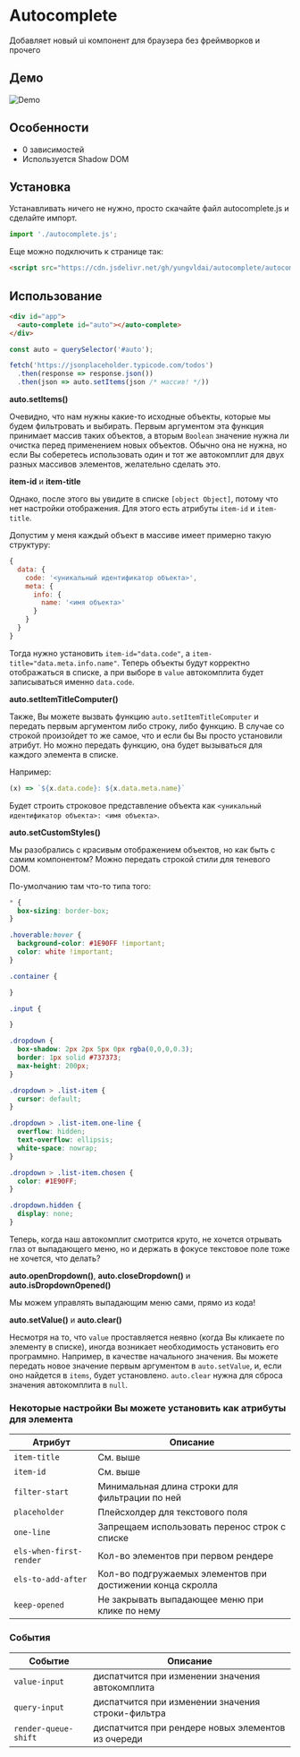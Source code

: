 # Autocomplete

Добавляет новый ui компонент для браузера без фреймворков и прочего

## Демо

![Demo](demo.gif)

## Особенности

- 0 зависимостей
- Используется Shadow DOM

## Установка

Устанавливать ничего не нужно, просто скачайте файл autocomplete.js и сделайте импорт.
```js
import './autocomplete.js';
```

Еще можно подключить к странице так:
```html
<script src="https://cdn.jsdelivr.net/gh/yungvldai/autocomplete/autocomplete.min.js"></script>
```

## Использование

```html
<div id="app">
  <auto-complete id="auto"></auto-complete>
</div>
```

```js
const auto = querySelector('#auto');

fetch('https://jsonplaceholder.typicode.com/todos')
  .then(response => response.json())
  .then(json => auto.setItems(json /* массив! */))
```

**auto.setItems()**

Очевидно, что нам нужны какие-то исходные объекты, которые мы будем фильтровать и выбирать. Первым аргументом эта функция принимает массив таких объектов, а вторым `Boolean` значение нужна ли очистка перед применением новых объектов. Обычно она не нужна, но если Вы соберетесь использовать один и тот же автокомплит для двух разных массивов элементов, желательно сделать это.

**item-id** и **item-title**

Однако, после этого вы увидите в списке `[object Object]`, потому что нет настройки отображения. Для этого есть атрибуты `item-id` и `item-title`.

Допустим у меня каждый объект в массиве имеет примерно такую структуру:
```js
{
  data: {
    code: '<уникальный идентификатор объекта>',
    meta: {
      info: {
        name: '<имя объекта>'
      }
    }
  }
}
```

Тогда нужно установить `item-id="data.code"`, а `item-title="data.meta.info.name"`. Теперь объекты будут корректно отображаться в списке, а при выборе в `value` автокомплита будет записываться именно `data.code`.

**auto.setItemTitleComputer()**

Также, Вы можете вызвать функцию `auto.setItemTitleComputer` и передать первым аргументом либо строку, либо функцию. В случае со строкой произойдет то же самое, что и если бы Вы просто установили атрибут. Но можно передать функцию, она будет вызываться для каждого элемента в списке.

Например:
```js
(x) => `${x.data.code}: ${x.data.meta.name}`
```

Будет строить строковое представление объекта как `<уникальный идентификатор объекта>: <имя объекта>`.

**auto.setCustomStyles()**

Мы разобрались с красивым отображением объектов, но как быть с самим компонентом? 
Можно передать строкой стили для теневого DOM.

По-умолчанию там что-то типа того:
```css
* {
  box-sizing: border-box;
}

.hoverable:hover {
  background-color: #1E90FF !important;
  color: white !important;
}

.container {

}

.input {

}

.dropdown {
  box-shadow: 2px 2px 5px 0px rgba(0,0,0,0.3);
  border: 1px solid #737373;
  max-height: 200px;
}

.dropdown > .list-item {
  cursor: default;
}

.dropdown > .list-item.one-line {
  overflow: hidden;
  text-overflow: ellipsis;
  white-space: nowrap;
}

.dropdown > .list-item.chosen {
  color: #1E90FF;
}

.dropdown.hidden {
  display: none;
}
```

Теперь, когда наш автокомплит смотрится круто, не хочется отрывать глаз от выпадающего меню, но и держать в фокусе текстовое поле тоже не хочется, что делать?

**auto.openDropdown()**, **auto.closeDropdown()** и **auto.isDropdownOpened()**

Мы можем управлять выпадающим меню сами, прямо из кода!

**auto.setValue()** и **auto.clear()**

Несмотря на то, что `value` проставляется неявно (когда Вы кликаете по элементу в списке), иногда возникает необходимость установить его программно. Например, в качестве начального значения. Вы можете передать новое значение первым аргументом в `auto.setValue`, и, если оно найдется в `items`, будет установлено. `auto.clear` нужна для сброса значения автокомплита в `null`.

### Некоторые настройки Вы можете установить как атрибуты для элемента

| Атрибут | Описание |
|----------|-------------|
| `item-title` | См. выше |
| `item-id` | См. выше |
| `filter-start` | Минимальная длина строки для фильтрации по ней |
| `placeholder` | Плейсхолдер для текстового поля |
| `one-line` | Запрещаем использовать перенос строк с списке |
| `els-when-first-render` | Кол-во элементов при первом рендере |
| `els-to-add-after` | Кол-во подгружаемых элементов при достижении конца скролла |
| `keep-opened` | Не закрывать выпадающее меню при клике по нему |

### События

| Событие | Описание |
|----------|-------------|
| `value-input` | диспатчится при изменении значения автокомплита |
| `query-input` | диспатчится при изменении значения строки-фильтра |
| `render-queue-shift` | диспатчится при рендере новых элементов из очереди |

